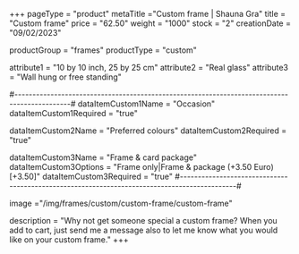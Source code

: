 +++
pageType = "product"
metaTitle ="Custom frame | Shauna Gra"
title = "Custom frame"
price = "62.50"
weight = "1000"
stock = "2"
creationDate = "09/02/2023"

productGroup = "frames"
productType = "custom"
 
attribute1 = "10 by 10 inch, 25 by 25 cm" 
attribute2 = "Real glass"
attribute3 = "Wall hung or free standing"
 
#---------------------------------------------------------------------------------------------#
dataItemCustom1Name = "Occasion"
dataItemCustom1Required = "true"

dataItemCustom2Name = "Preferred colours"
dataItemCustom2Required = "true"

dataItemCustom3Name = "Frame & card package"
dataItemCustom3Options = "Frame only|Frame & package (+3.50 Euro)[+3.50]"
dataItemCustom3Required = "true"
#---------------------------------------------------------------------------------------------#

image ="/img/frames/custom/custom-frame/custom-frame"
 
description = "Why not get someone special a custom frame? When you add to cart, just send me a message also to let me know what you would like on your custom frame."
+++
